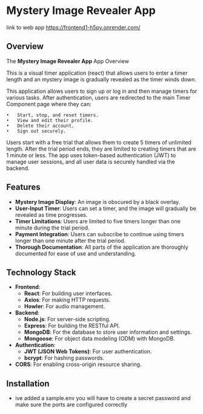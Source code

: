 # Mystery Image Revealer App

link to web app
https://frontend1-h5py.onrender.com/

## Overview
The **Mystery Image Revealer App** App Overview

This is a visual timer application (react) that allows users to enter a timer length and an mystery image is gradually revealed as the timer winds down. 

This application allows users to sign up or log in and then manage timers for various tasks. After authentication, users are redirected to the main Timer Component page where they can:

	•	Start, stop, and reset timers.
	•	View and edit their profile.
	•	Delete their account.
	•	Sign out securely.

Users start with a free trial that allows them to create 5 timers of unlimited length. After the trial period ends, they are limited to creating timers that are 1 minute or less. The app uses token-based authentication (JWT) to manage user sessions, and all user data is securely handled via the backend.

## Features
- **Mystery Image Display**: An image is obscured by a black overlay.
- **User-Input Timer**: Users can set a timer, and the image will gradually be revealed as time progresses.
- **Timer Limitations**: Users are limited to five timers longer than one minute during the trial period.
- **Payment Integration**: Users can subscribe to continue using timers longer than one minute after the trial period.
- **Thorough Documentation**: All parts of the application are thoroughly documented for ease of use and understanding.

## Technology Stack
- **Frontend**:
  - **React**: For building user interfaces.
  - **Axios**: For making HTTP requests.
  - **Howler**: For audio management.
- **Backend**:
  - **Node.js**: For server-side scripting.
  - **Express**: For building the RESTful API.
  - **MongoDB**: For the database to store user information and settings.
  - **Mongoose**: For object data modeling (ODM) with MongoDB.
- **Authentication**:
  - **JWT (JSON Web Tokens)**: For user authentication.
  - **bcrypt**: For hashing passwords.
- **CORS**: For enabling cross-origin resource sharing.

## Installation
- ive added a sample.env you will have to create a secret password and make sure the ports are configured correctly
